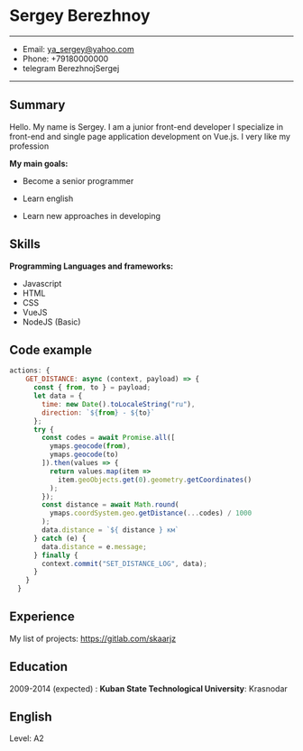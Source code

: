 Sergey Berezhnoy
============

-------------------     ----------------------------
* Email:                            ya_sergey@yahoo.com
* Phone:                            +79180000000
* telegram                         BerezhnojSergej
-------------------     ----------------------------


Summary
----------
Hello. My name is Sergey. I am a junior front-end developer
I specialize in front-end and single page application development on Vue.js. I very like my profession

**My main goals:**

* Become a senior programmer

* Learn english

* Learn new approaches in developing


Skills
--------------------
**Programming Languages and frameworks:**
* Javascript
* HTML
* CSS
* VueJS
* NodeJS (Basic)

Code example
----------------------------------------
```javascript
actions: {
    GET_DISTANCE: async (context, payload) => {
      const { from, to } = payload;
      let data = {
        time: new Date().toLocaleString("ru"),
        direction: `${from} - ${to}`
      };
      try {
        const codes = await Promise.all([
          ymaps.geocode(from),
          ymaps.geocode(to)
        ]).then(values => {
          return values.map(item =>
            item.geoObjects.get(0).geometry.getCoordinates()
          );
        });
        const distance = await Math.round(
          ymaps.coordSystem.geo.getDistance(...codes) / 1000
        );
        data.distance = `${ distance } км`
      } catch (e) {
        data.distance = e.message;
      } finally {
        context.commit("SET_DISTANCE_LOG", data);
      }
    }
  }
```

Experience
---------

My list of projects: https://gitlab.com/skaarjz

Education
---------

2009-2014 (expected)
:   **Kuban State Technological University**: Krasnodar

English
---------

Level: A2
